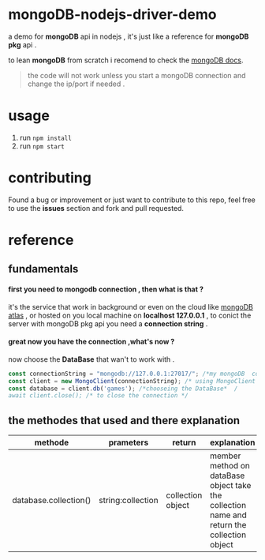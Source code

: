 # mongoDB-nodejs-driver-demo
a demo for **mongoDB** api in nodejs , it's just like a reference for **mongoDB pkg** api .

to lean **mongoDB** from scratch i recomend to check the [mongoDB docs](https://www.mongodb.com/docs/).


> the code will not work unless you start a mongoDB connection and change the ip/port if needed .

# usage 
1. run `npm install`
2. run `npm start`



# contributing
Found a bug or improvement or just want to contribute to this repo, feel free to use the **issues** section and fork and pull requested.

# reference 
## **fundamentals**
#### first you need to **mongodb connection** , then what is that ?
  
it's the service that work in background or even on the cloud like [mongoDB atlas](https://www.mongodb.com/atlas) , or hosted on you local machine on **localhost 127.0.0.1** , to conict the server with mongoDB pkg api you need a **connection string** .

#### great now you have the connection ,what's now ?
now choose the **DataBase** that wan't to work with .

```js
const connectionString = "mongodb://127.0.0.1:27017/"; /*my mongoDB  connection string*/
const client = new MongoClient(connectionString); /* using MongoClient to create a connection */
const database = client.db('games'); /*chooseing the DataBase*  /
await client.close(); /* to close the connection */
```

## the methodes that used and there explanation
|**methode**| **prameters**|**return**|**explanation**|**async**|
|-----------|--------------|----------|---------------|-----------------|
|database.collection()|string:collection|collection object|member method on dataBase object take the collection name and return the collection object|true|

